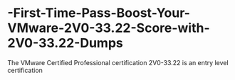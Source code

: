 # -First-Time-Pass-Boost-Your-VMware-2V0-33.22-Score-with-2V0-33.22-Dumps
The VMware Certified Professional certification 2V0-33.22 is an entry level certification
